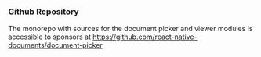 ### Github Repository

The monorepo with sources for the document picker and viewer modules is accessible to sponsors at https://github.com/react-native-documents/document-picker

